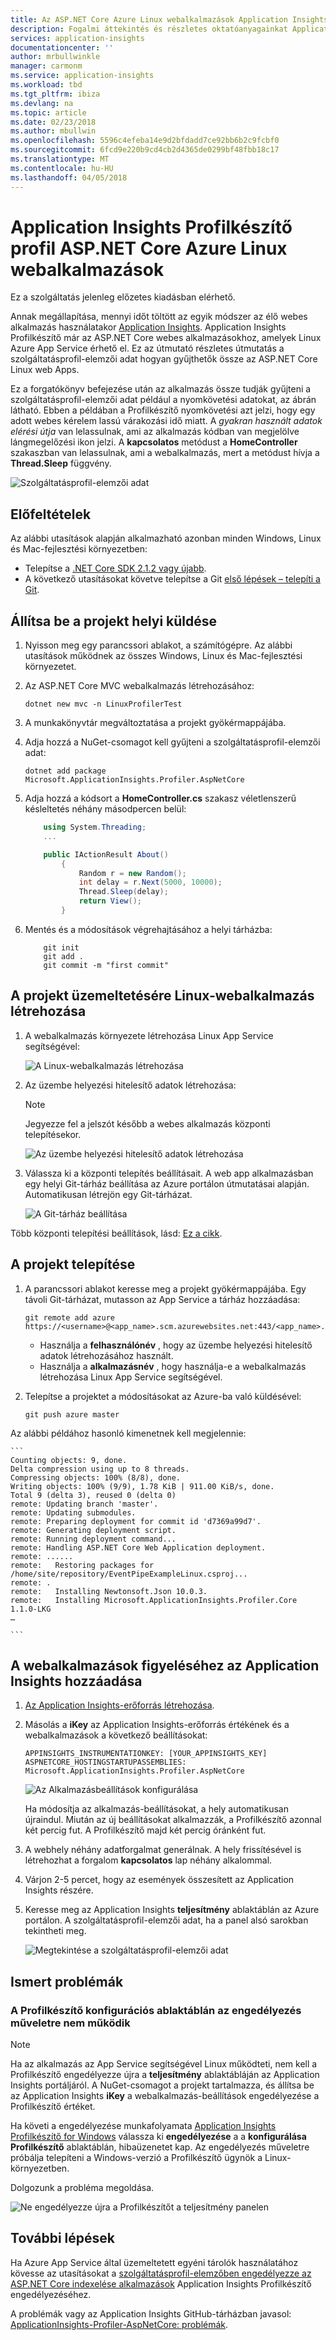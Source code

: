 ```yaml
---
title: Az ASP.NET Core Azure Linux webalkalmazások Application Insights Profilkészítő profil |} Microsoft Docs
description: Fogalmi áttekintés és részletes oktatóanyagainkat Application Insights Profiler használatával.
services: application-insights
documentationcenter: ''
author: mrbullwinkle
manager: carmonm
ms.service: application-insights
ms.workload: tbd
ms.tgt_pltfrm: ibiza
ms.devlang: na
ms.topic: article
ms.date: 02/23/2018
ms.author: mbullwin
ms.openlocfilehash: 5596c4efeba14e9d2bfdadd7ce92bb6b2c9fcbf0
ms.sourcegitcommit: 6fcd9e220b9cd4cb2d4365de0299bf48fbb18c17
ms.translationtype: MT
ms.contentlocale: hu-HU
ms.lasthandoff: 04/05/2018
---
```

# <a name="profile-aspnet-core-azure-linux-web-apps-with-application-insights-profiler"></a>Application Insights Profilkészítő profil ASP.NET Core Azure Linux webalkalmazások

Ez a szolgáltatás jelenleg előzetes kiadásban elérhető.

Annak megállapítása, mennyi időt töltött az egyik módszer az élő webes alkalmazás használatakor [Application Insights](app-insights-overview.md). Application Insights Profilkészítő már az ASP.NET Core webes alkalmazásokhoz, amelyek Linux Azure App Service érhető el. Ez az útmutató részletes útmutatás a szolgáltatásprofil-elemzői adat hogyan gyűjthetők össze az ASP.NET Core Linux web Apps.

Ez a forgatókönyv befejezése után az alkalmazás össze tudják gyűjteni a szolgáltatásprofil-elemzői adat például a nyomkövetési adatokat, az ábrán látható. Ebben a példában a Profilkészítő nyomkövetési azt jelzi, hogy egy adott webes kérelem lassú várakozási idő miatt. A *gyakran használt adatok elérési útja* van lelassulnak, ami az alkalmazás kódban van megjelölve lángmegelőzési ikon jelzi. A **kapcsolatos** metódust a **HomeController** szakaszban van lelassulnak, ami a webalkalmazás, mert a metódust hívja a **Thread.Sleep** függvény.

![Szolgáltatásprofil-elemzői adat](./media/app-insights-profiler-aspnetcore-linux/profiler-traces.png)

## <a name="prerequisites"></a>Előfeltételek
Az alábbi utasítások alapján alkalmazható azonban minden Windows, Linux és Mac-fejlesztési környezetben:

* Telepítse a [.NET Core SDK 2.1.2 vagy újabb](https://www.microsoft.com/net/download/windows/build).
* A következő utasításokat követve telepítse a Git [első lépések – telepíti a Git](https://git-scm.com/book/en/v2/Getting-Started-Installing-Git).

## <a name="set-up-the-project-locally"></a>Állítsa be a projekt helyi küldése

1. Nyisson meg egy parancssori ablakot, a számítógépre. Az alábbi utasítások működnek az összes Windows, Linux és Mac-fejlesztési környezetet.

2. Az ASP.NET Core MVC webalkalmazás létrehozásához:

    ```
    dotnet new mvc -n LinuxProfilerTest
    ```

3. A munkakönyvtár megváltoztatása a projekt gyökérmappájába.

4. Adja hozzá a NuGet-csomagot kell gyűjteni a szolgáltatásprofil-elemzői adat:

    ```
    dotnet add package Microsoft.ApplicationInsights.Profiler.AspNetCore
    ```

5. Adja hozzá a kódsort a **HomeController.cs** szakasz véletlenszerű késleltetés néhány másodpercen belül:

    ```csharp
        using System.Threading;
        ...

        public IActionResult About()
            {
                Random r = new Random();
                int delay = r.Next(5000, 10000);
                Thread.Sleep(delay);
                return View();
            }
    ```

6. Mentés és a módosítások végrehajtásához a helyi tárházba:

    ```
        git init
        git add .
        git commit -m "first commit"
    ```

## <a name="create-the-linux-web-app-to-host-your-project"></a>A projekt üzemeltetésére Linux-webalkalmazás létrehozása

1. A webalkalmazás környezete létrehozása Linux App Service segítségével:

    ![A Linux-webalkalmazás létrehozása](./media/app-insights-profiler-aspnetcore-linux/create-linux-appservice.png)

2. Az üzembe helyezési hitelesítő adatok létrehozása:

    > [!NOTE]
    > Jegyezze fel a jelszót később a webes alkalmazás központi telepítésekor.

    ![Az üzembe helyezési hitelesítő adatok létrehozása](./media/app-insights-profiler-aspnetcore-linux/create-deployment-credentials.png)

3. Válassza ki a központi telepítés beállításait. A web app alkalmazásban egy helyi Git-tárház beállítása az Azure portálon útmutatásai alapján. Automatikusan létrejön egy Git-tárházat.

    ![A Git-tárház beállítása](./media/app-insights-profiler-aspnetcore-linux/setup-git-repo.png)

Több központi telepítési beállítások, lásd: [Ez a cikk](https://docs.microsoft.com/azure/app-service/containers/choose-deployment-type).

## <a name="deploy-your-project"></a>A projekt telepítése

1. A parancssori ablakot keresse meg a projekt gyökérmappájába. Egy távoli Git-tárházat, mutasson az App Service a tárház hozzáadása:

    ```
    git remote add azure https://<username>@<app_name>.scm.azurewebsites.net:443/<app_name>.git
    ```

    * Használja a **felhasználónév** , hogy az üzembe helyezési hitelesítő adatok létrehozásához használt.
    * Használja a **alkalmazásnév** , hogy használja-e a webalkalmazás létrehozása Linux App Service segítségével.

2. Telepítse a projektet a módosításokat az Azure-ba való küldésével:

    ```
    git push azure master
    ```

Az alábbi példához hasonló kimenetnek kell megjelennie:

    ```
    Counting objects: 9, done.
    Delta compression using up to 8 threads.
    Compressing objects: 100% (8/8), done.
    Writing objects: 100% (9/9), 1.78 KiB | 911.00 KiB/s, done.
    Total 9 (delta 3), reused 0 (delta 0)
    remote: Updating branch 'master'.
    remote: Updating submodules.
    remote: Preparing deployment for commit id 'd7369a99d7'.
    remote: Generating deployment script.
    remote: Running deployment command...
    remote: Handling ASP.NET Core Web Application deployment.
    remote: ......
    remote:   Restoring packages for /home/site/repository/EventPipeExampleLinux.csproj...
    remote: .
    remote:   Installing Newtonsoft.Json 10.0.3.
    remote:   Installing Microsoft.ApplicationInsights.Profiler.Core 1.1.0-LKG
    …

    ```

## <a name="add-application-insights-to-monitor-your-web-apps"></a>A webalkalmazások figyeléséhez az Application Insights hozzáadása

1. [Az Application Insights-erőforrás létrehozása](./app-insights-create-new-resource.md).

2. Másolás a **iKey** az Application Insights-erőforrás értékének és a webalkalmazások a következő beállításokat:

    ```
    APPINSIGHTS_INSTRUMENTATIONKEY: [YOUR_APPINSIGHTS_KEY]
    ASPNETCORE_HOSTINGSTARTUPASSEMBLIES: Microsoft.ApplicationInsights.Profiler.AspNetCore
    ```

    ![Az Alkalmazásbeállítások konfigurálása](./media/app-insights-profiler-aspnetcore-linux/set-appsettings.png)

    Ha módosítja az alkalmazás-beállításokat, a hely automatikusan újraindul. Miután az új beállításokat alkalmazzák, a Profilkészítő azonnal két percig fut. A Profilkészítő majd két percig óránként fut.

3. A webhely néhány adatforgalmat generálnak. A hely frissítésével is létrehozhat a forgalom **kapcsolatos** lap néhány alkalommal.

4. Várjon 2-5 percet, hogy az események összesített az Application Insights részére.

5. Keresse meg az Application Insights **teljesítmény** ablaktáblán az Azure portálon. A szolgáltatásprofil-elemzői adat, ha a panel alsó sarokban tekintheti meg.

    ![Megtekintése a szolgáltatásprofil-elemzői adat](./media/app-insights-profiler-aspnetcore-linux/view-traces.png)

## <a name="known-issues"></a>Ismert problémák

### <a name="the-enable-action-in-the-profiler-configuration-pane-doesnt-work"></a>A Profilkészítő konfigurációs ablaktáblán az engedélyezés műveletre nem működik

> [!NOTE]
> Ha az alkalmazás az App Service segítségével Linux működteti, nem kell a Profilkészítő engedélyezze újra a **teljesítmény** ablaktábláján az Application Insights portáljáról. A NuGet-csomagot a projekt tartalmazza, és állítsa be az Application Insights **iKey** a webalkalmazás-beállítások engedélyezése a Profilkészítő értéket.

Ha követi a engedélyezése munkafolyamata [Application Insights Profilkészítő for Windows](./app-insights-profiler.md) válassza ki **engedélyezése** a a **konfigurálása Profilkészítő** ablaktáblán, hibaüzenetet kap. Az engedélyezés műveletre próbálja telepíteni a Windows-verzió a Profilkészítő ügynök a Linux-környezetben.

Dolgozunk a probléma megoldása.

![Ne engedélyezze újra a Profilkészítőt a teljesítmény panelen](./media/app-insights-profiler-aspnetcore-linux/issue-enable-profiler.png)


## <a name="next-steps"></a>További lépések
Ha Azure App Service által üzemeltetett egyéni tárolók használatához kövesse az utasításokat a [ szolgáltatásprofil-elemzőben engedélyezze az ASP.NET Core indexelése alkalmazások](https://github.com/Microsoft/ApplicationInsights-Profiler-AspNetCore/tree/master/examples/EnableServiceProfilerForContainerApp) Application Insights Profilkészítő engedélyezéséhez.

A problémák vagy az Application Insights GitHub-tárházban javasol: [ApplicationInsights-Profiler-AspNetCore: problémák](https://github.com/Microsoft/ApplicationInsights-Profiler-AspNetCore/issues).
